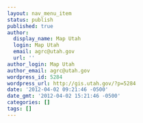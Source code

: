 ```yaml
---
layout: nav_menu_item
status: publish
published: true
author:
  display_name: Map Utah
  login: Map Utah
  email: agrc@utah.gov
  url: ''
author_login: Map Utah
author_email: agrc@utah.gov
wordpress_id: 5284
wordpress_url: http://gis.utah.gov/?p=5284
date: '2012-04-02 09:21:46 -0500'
date_gmt: '2012-04-02 15:21:46 -0500'
categories: []
tags: []
---
```


